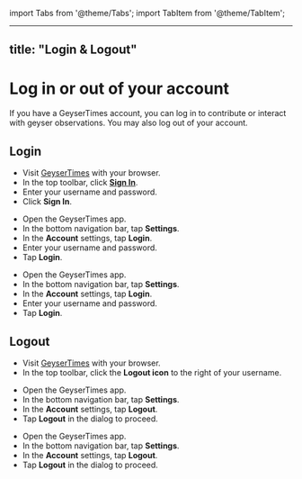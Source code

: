 import Tabs from '@theme/Tabs';
import TabItem from '@theme/TabItem';

---
title: "Login & Logout"
---

# Log in or out of your account

If you have a GeyserTimes account, you can log in to contribute or interact with geyser observations. You may also log out of your account.

## Login 

<Tabs groupId="os">
<TabItem value="web" label="Website">

* Visit [GeyserTimes](https://geysertimes.org) with your browser.
* In the top toolbar, click **[Sign In](https://geysertimes.org/login.php)**.
* Enter your username and password.
* Click **Sign In**.

</TabItem>
<TabItem value="android" label="Android">

* Open the GeyserTimes app.
* In the bottom navigation bar, tap **Settings**. 
* In the **Account** settings, tap **Login**.
* Enter your username and password.
* Tap **Login**.

</TabItem>
<TabItem value="iOS" label="iOS">

* Open the GeyserTimes app.
* In the bottom navigation bar, tap **Settings**. 
* In the **Account** settings, tap **Login**.
* Enter your username and password.
* Tap **Login**.

</TabItem>
</Tabs>

## Logout

<Tabs groupId="os">
<TabItem value="web" label="Website">

* Visit [GeyserTimes](https://geysertimes.org) with your browser.
* In the top toolbar, click the **Logout icon** to the right of your username.

</TabItem>
<TabItem value="android" label="Android">

* Open the GeyserTimes app.
* In the bottom navigation bar, tap **Settings**. 
* In the **Account** settings, tap **Logout**.
* Tap **Logout** in the dialog to proceed.

</TabItem>
<TabItem value="iOS" label="iOS">

* Open the GeyserTimes app.
* In the bottom navigation bar, tap **Settings**. 
* In the **Account** settings, tap **Logout**.
* Tap **Logout** in the dialog to proceed.

</TabItem>
</Tabs>